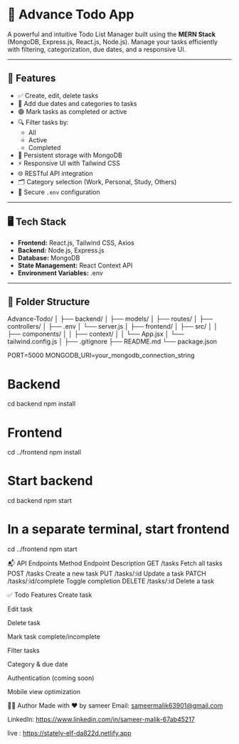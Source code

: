 # 📝 Advance Todo App

A powerful and intuitive Todo List Manager built using the **MERN Stack** (MongoDB, Express.js, React.js, Node.js). Manage your tasks efficiently with filtering, categorization, due dates, and a responsive UI.

---

## 🚀 Features

- ✅ Create, edit, delete tasks  
- 📅 Add due dates and categories to tasks  
- 🟢 Mark tasks as completed or active  
- 🔍 Filter tasks by:
  - All
  - Active
  - Completed  
- 🧠 Persistent storage with MongoDB  
- ⚡ Responsive UI with Tailwind CSS  
- 🌐 RESTful API integration  
- 🗂️ Category selection (Work, Personal, Study, Others)  
- 🔐 Secure `.env` configuration  

---

## 🖥️ Tech Stack

- **Frontend:** React.js, Tailwind CSS, Axios  
- **Backend:** Node.js, Express.js  
- **Database:** MongoDB  
- **State Management:** React Context API  
- **Environment Variables:** .env  
---

## 📂 Folder Structure
Advance-Todo/ │ ├── backend/ │ ├── models/ │ ├── routes/ │ ├── controllers/ │ ├── .env │ └── server.js │
├── frontend/ │ ├── src/ │ │ ├── components/ │ │ ├── context/ │ │ └── App.jsx │ └── tailwind.config.js │ 
├── .gitignore ├── README.md └── package.json


PORT=5000
MONGODB_URI=your_mongodb_connection_string


# Backend
cd backend
npm install

# Frontend
cd ../frontend
npm install

# Start backend
cd backend
npm start

# In a separate terminal, start frontend
cd ../frontend
npm start

📬 API Endpoints
Method	Endpoint	Description
GET	/tasks	Fetch all tasks
POST	/tasks	Create a new task
PUT	/tasks/:id	Update a task
PATCH	/tasks/:id/complete	Toggle completion
DELETE	/tasks/:id	Delete a task


✅ Todo Features
 Create task

 Edit task

 Delete task

 Mark task complete/incomplete

 Filter tasks

 Category & due date

 Authentication (coming soon)

 Mobile view optimization

🧑‍💻 Author
Made with ❤️ by sameer
Email: sameermalik63901@gmail.com

LinkedIn: https://www.linkedin.com/in/sameer-malik-67ab45217

live : https://stately-elf-da822d.netlify.app
